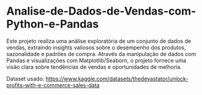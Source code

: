 # Analise-de-Dados-de-Vendas-com-Python-e-Pandas
Este projeto realiza uma análise exploratória de um conjunto de dados de vendas, extraindo insights valiosos sobre o desempenho dos produtos, sazonalidade e padrões de compra. Através da manipulação de dados com Pandas e visualizações com Matplotlib/Seaborn, o projeto fornece uma visão clara sobre tendências de vendas e oportunidades de melhoria.

Dataset usado: https://www.kaggle.com/datasets/thedevastator/unlock-profits-with-e-commerce-sales-data
